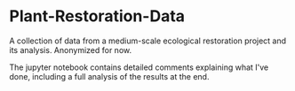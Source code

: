 # Plant-Restoration-Data
A collection of data from a medium-scale ecological restoration project and its analysis. Anonymized for now.

The jupyter notebook contains detailed comments explaining what I've done, including a full analysis of the results at the end.
